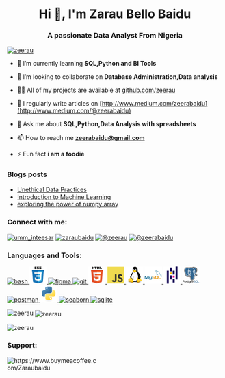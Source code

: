 <h1 align="center">Hi 👋, I'm Zarau Bello Baidu</h1>
<h3 align="center">A passionate Data Analyst From Nigeria</h3>

<p align="left"> <a href="https://github.com/ryo-ma/github-profile-trophy"><img src="https://github-profile-trophy.vercel.app/?username=zeerau" alt="zeerau" /></a> </p>

- 🌱 I’m currently learning **SQL,Python and BI Tools**

- 👯 I’m looking to collaborate on **Database Administration,Data analysis**

- 👨‍💻 All of my projects are available at [github.com/zeerau](github.com/zeerau)

- 📝 I regularly write articles on [http://www.medium.com/zeerabaidu](http://www.medium.com/@zeerabaidu)

- 💬 Ask me about **SQL,Python,Data Analysis with spreadsheets**

- 📫 How to reach me **zeerabaidu@gmail.com**

- ⚡ Fun fact **i am a foodie**



### Blogs posts
<!-- BLOG-POST-LIST:START -->
- [Unethical Data Practices](https://medium.com/@zeerabaidu/unethical-data-practice-a-case-study-on-marketers-e3b6f84ec161?source=rss-d747098a9242------2)
- [Introduction to Machine Learning](https://medium.com/@zeerabaidu/introduction-to-machine-learning-c8289518f674?source=rss-d747098a9242------2)
- [exploring the power of numpy array](https://medium.com/@zeerabaidu/exploring-the-power-of-numpy-array-1f901e7d1d59?source=rss-d747098a9242------2)
<!-- BLOG-POST-LIST:END -->

<h3 align="left">Connect with me:</h3>
<p align="left">
<a href="https://twitter.com/umm_inteesar" target="blank"><img align="center" src="https://raw.githubusercontent.com/rahuldkjain/github-profile-readme-generator/master/src/images/icons/Social/twitter.svg" alt="umm_inteesar" height="30" width="40" /></a>
<a href="https://linkedin.com/in/zaraubaidu" target="blank"><img align="center" src="https://raw.githubusercontent.com/rahuldkjain/github-profile-readme-generator/master/src/images/icons/Social/linked-in-alt.svg" alt="zaraubaidu" height="30" width="40" /></a>
<a href="https://zeerau.hashnode.dev" target="blank"><img align="center" src="https://raw.githubusercontent.com/rahuldkjain/github-profile-readme-generator/master/src/images/icons/Social/hashnode.svg" alt="@zeerau" height="30" width="40" /></a>
<a href="https://medium.com/@zeerabaidu" target="blank"><img align="center" src="https://raw.githubusercontent.com/rahuldkjain/github-profile-readme-generator/master/src/images/icons/Social/medium.svg" alt="@zeerabaidu" height="30" width="40" /></a>
</p>

<h3 align="left">Languages and Tools:</h3>
<p align="left"> <a href="https://www.gnu.org/software/bash/" target="_blank" rel="noreferrer"> <img src="https://www.vectorlogo.zone/logos/gnu_bash/gnu_bash-icon.svg" alt="bash" width="40" height="40"/> </a> <a href="https://www.w3schools.com/css/" target="_blank" rel="noreferrer"> <img src="https://raw.githubusercontent.com/devicons/devicon/master/icons/css3/css3-original-wordmark.svg" alt="css3" width="40" height="40"/> </a> <a href="https://www.figma.com/" target="_blank" rel="noreferrer"> <img src="https://www.vectorlogo.zone/logos/figma/figma-icon.svg" alt="figma" width="40" height="40"/> </a> <a href="https://git-scm.com/" target="_blank" rel="noreferrer"> <img src="https://www.vectorlogo.zone/logos/git-scm/git-scm-icon.svg" alt="git" width="40" height="40"/> </a> <a href="https://www.w3.org/html/" target="_blank" rel="noreferrer"> <img src="https://raw.githubusercontent.com/devicons/devicon/master/icons/html5/html5-original-wordmark.svg" alt="html5" width="40" height="40"/> </a> <a href="https://developer.mozilla.org/en-US/docs/Web/JavaScript" target="_blank" rel="noreferrer"> <img src="https://raw.githubusercontent.com/devicons/devicon/master/icons/javascript/javascript-original.svg" alt="javascript" width="40" height="40"/> </a> <a href="https://www.linux.org/" target="_blank" rel="noreferrer"> <img src="https://raw.githubusercontent.com/devicons/devicon/master/icons/linux/linux-original.svg" alt="linux" width="40" height="40"/> </a> <a href="https://www.mysql.com/" target="_blank" rel="noreferrer"> <img src="https://raw.githubusercontent.com/devicons/devicon/master/icons/mysql/mysql-original-wordmark.svg" alt="mysql" width="40" height="40"/> </a> <a href="https://pandas.pydata.org/" target="_blank" rel="noreferrer"> <img src="https://raw.githubusercontent.com/devicons/devicon/2ae2a900d2f041da66e950e4d48052658d850630/icons/pandas/pandas-original.svg" alt="pandas" width="40" height="40"/> </a> <a href="https://www.postgresql.org" target="_blank" rel="noreferrer"> <img src="https://raw.githubusercontent.com/devicons/devicon/master/icons/postgresql/postgresql-original-wordmark.svg" alt="postgresql" width="40" height="40"/> </a> <a href="https://postman.com" target="_blank" rel="noreferrer"> <img src="https://www.vectorlogo.zone/logos/getpostman/getpostman-icon.svg" alt="postman" width="40" height="40"/> </a> <a href="https://www.python.org" target="_blank" rel="noreferrer"> <img src="https://raw.githubusercontent.com/devicons/devicon/master/icons/python/python-original.svg" alt="python" width="40" height="40"/> </a> <a href="https://seaborn.pydata.org/" target="_blank" rel="noreferrer"> <img src="https://seaborn.pydata.org/_images/logo-mark-lightbg.svg" alt="seaborn" width="40" height="40"/> </a> <a href="https://www.sqlite.org/" target="_blank" rel="noreferrer"> <img src="https://www.vectorlogo.zone/logos/sqlite/sqlite-icon.svg" alt="sqlite" width="40" height="40"/> </a> </p>

<p><img align="left" src="https://github-readme-stats.vercel.app/api/top-langs?username=zeerau&show_icons=true&locale=en&layout=compact" alt="zeerau" /></p>

<p>&nbsp;<img align="center" src="https://github-readme-stats.vercel.app/api?username=zeerau&show_icons=true&locale=en" alt="zeerau" /></p>

<p><img align="center" src="https://github-readme-streak-stats.herokuapp.com/?user=zeerau&" alt="zeerau" /></p>


<h3 align="left">Support:</h3>
<p><a href="https://www.buymeacoffee.com/https://www.buymeacoffee.com/Zaraubaidu"> <img align="left" src="https://cdn.buymeacoffee.com/buttons/v2/default-yellow.png" height="50" width="210" alt="https://www.buymeacoffee.com/Zaraubaidu" /></a></p><br><br>

